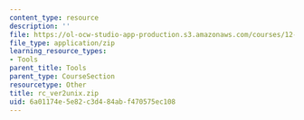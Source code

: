 ```yaml
---
content_type: resource
description: ''
file: https://ol-ocw-studio-app-production.s3.amazonaws.com/courses/12-811-tropical-meteorology-spring-2011/6a01174e5e82c3d484abf470575ec108_rc_ver2unix.zip
file_type: application/zip
learning_resource_types:
- Tools
parent_title: Tools
parent_type: CourseSection
resourcetype: Other
title: rc_ver2unix.zip
uid: 6a01174e-5e82-c3d4-84ab-f470575ec108
---
```

